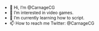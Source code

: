 - 👋 Hi, I’m @CarnageCG
- 👀 I’m interested in video games.
- 🌱 I’m currently learning how to script.
- 📫 How to reach me Twitter: @CarnageCG
